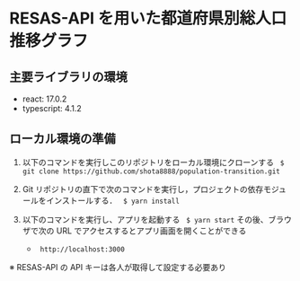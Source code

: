 # RESAS-API を用いた都道府県別総人口推移グラフ

## 主要ライブラリの環境

- react: 17.0.2
- typescript: 4.1.2

## ローカル環境の準備

1. 以下のコマンドを実行しこのリポジトリをローカル環境にクローンする
   ` $ git clone https://github.com/shota8888/population-transition.git`

2. Git リポジトリの直下で次のコマンドを実行し，プロジェクトの依存モジュールをインストールする．
   ` $ yarn install`

3. 以下のコマンドを実行し、アプリを起動する
   ` $ yarn start`
   その後、ブラウザで次の URL でアクセスするとアプリ画面を開くことができる
   - ` http://localhost:3000`

※ RESAS-API の API キーは各人が取得して設定する必要あり
